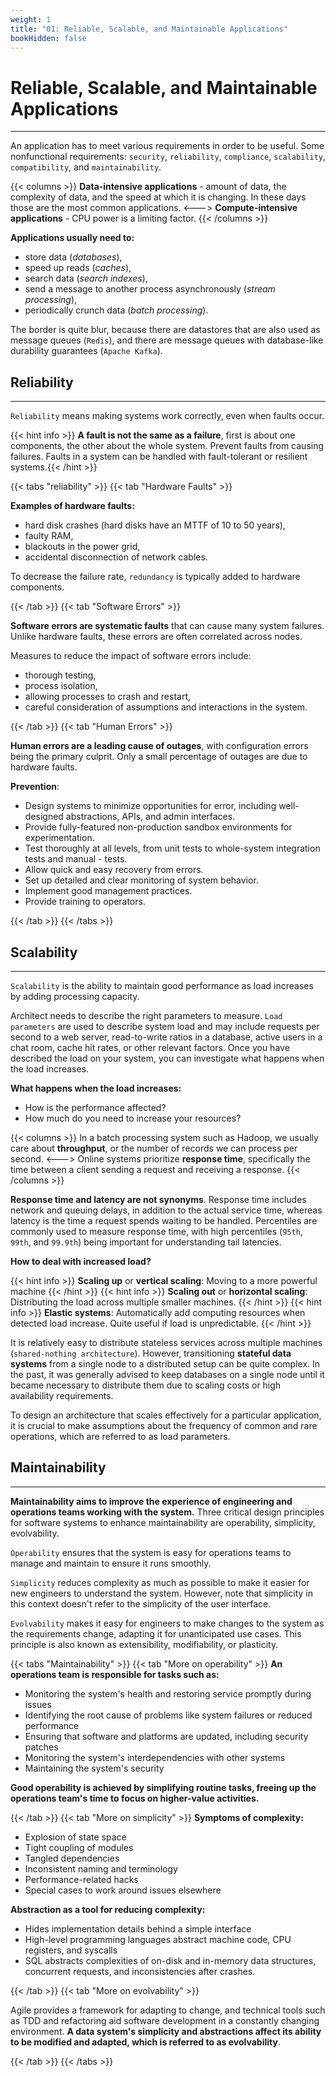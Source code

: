 ```yaml
---
weight: 1
title: "01: Reliable, Scalable, and Maintainable Applications"
bookHidden: false
---
```


# Reliable, Scalable, and Maintainable Applications
---

An application has to meet various requirements in order to be useful. Some nonfunctional requirements: `security`, `reliability`, `compliance`, `scalability`, `compatibility`, and `maintainability`.

{{< columns >}}
**Data-intensive applications** - amount of data, the complexity of data, and the speed at which it is changing. In these days those are the most common applications.
<--->
**Compute-intensive applications** - CPU power is a limiting factor.
{{< /columns >}}

**Applications usually need to:**
- store data (*databases*),
- speed up reads (*caches*),
- search data (*search indexes*),
- send a message to another process asynchronously (*stream processing*),
- periodically crunch data (*batch processing*).

The border is quite blur, because there are datastores that are also used as message queues (`Redis`), and there are message queues with database-like durability guarantees (`Apache Kafka`).


## Reliability
---

`Reliability` means making systems work correctly, even when faults occur.

{{< hint info >}} **A fault is not the same as a failure**, first is about one components, the other about the whole system. Prevent faults from causing failures. Faults in a system can be handled with fault-tolerant or resilient systems.{{< /hint >}}

{{< tabs "reliability" >}}
{{< tab "Hardware Faults" >}}

**Examples of hardware faults:**
- hard disk crashes (hard disks have an MTTF of 10 to 50 years),
- faulty RAM,
- blackouts in the power grid,
- accidental disconnection of network cables.

To decrease the failure rate, `redundancy` is typically added to hardware components.

{{< /tab >}}
{{< tab "Software Errors" >}}

**Software errors are systematic faults** that can cause many system failures. Unlike hardware faults, these errors are often correlated across nodes.

Measures to reduce the impact of software errors include:
- thorough testing,
- process isolation,
- allowing processes to crash and restart,
- careful consideration of assumptions and interactions in the system.

{{< /tab >}}
{{< tab "Human Errors" >}}

**Human errors are a leading cause of outages**, with configuration errors being the primary culprit. Only a small percentage of outages are due to hardware faults.

**Prevention**:
- Design systems to minimize opportunities for error, including well-designed abstractions, APIs, and admin interfaces.
- Provide fully-featured non-production sandbox environments for experimentation.
- Test thoroughly at all levels, from unit tests to whole-system integration tests and manual - tests.
- Allow quick and easy recovery from errors.
- Set up detailed and clear monitoring of system behavior.
- Implement good management practices.
- Provide training to operators.

{{< /tab >}}
{{< /tabs >}}

## Scalability
---

`Scalability` is the ability to maintain good performance as load increases by adding processing capacity.

Architect needs to describe the right parameters to measure. `Load parameters` are used to describe system load and may include requests per second to a web server, read-to-write ratios in a database, active users in a chat room, cache hit rates, or other relevant factors. Once you have described the load on your system, you can investigate what happens when the load increases.

**What happens when the load increases:**
- How is the performance affected?
- How much do you need to increase your resources?

{{< columns >}}
In a batch processing system such as Hadoop, we usually care about **throughput**, or the number of records we can process per second.
<--->
Online systems prioritize **response time**, specifically the time between a client sending a request and receiving a response.
{{< /columns >}}

**Response time and latency are not synonyms**. Response time includes network and queuing delays, in addition to the actual service time, whereas latency is the time a request spends waiting to be handled. Percentiles are commonly used to measure response time, with high percentiles (`95th`, `99th`, and `99.9th`) being important for understanding tail latencies.

**How to deal with increased load?**

{{< hint info >}} **Scaling up** or **vertical scaling**: Moving to a more powerful machine {{< /hint >}}
{{< hint info >}} **Scaling out** or **horizontal scaling**: Distributing the load across multiple smaller machines. {{< /hint >}}
{{< hint info >}} **Elastic systems**: Automatically add computing resources when detected load increase. Quite useful if load is unpredictable. {{< /hint >}}

It is relatively easy to distribute stateless services across multiple machines (`shared-nothing architecture`). However, transitioning **stateful data systems** from a single node to a distributed setup can be quite complex. In the past, it was generally advised to keep databases on a single node until it became necessary to distribute them due to scaling costs or high availability requirements.

To design an architecture that scales effectively for a particular application, it is crucial to make assumptions about the frequency of common and rare operations, which are referred to as load parameters.

## Maintainability
---

**Maintainability aims to improve the experience of engineering and operations teams working with the system.** Three critical design principles for software systems to enhance maintainability are operability, simplicity, evolvability.

`Operability` ensures that the system is easy for operations teams to manage and maintain to ensure it runs smoothly.

`Simplicity` reduces complexity as much as possible to make it easier for new engineers to understand the system. However, note that simplicity in this context doesn't refer to the simplicity of the user interface.

`Evolvability` makes it easy for engineers to make changes to the system as the requirements change, adapting it for unanticipated use cases. This principle is also known as extensibility, modifiability, or plasticity.

{{< tabs "Maintainability" >}}
{{< tab "More on operability" >}}
**An operations team is responsible for tasks such as:**
- Monitoring the system's health and restoring service promptly during issues
- Identifying the root cause of problems like system failures or reduced performance
- Ensuring that software and platforms are updated, including security patches
- Monitoring the system's interdependencies with other systems
- Maintaining the system's security

**Good operability is achieved by simplifying routine tasks, freeing up the operations team's time to focus on higher-value activities.**

{{< /tab >}}
{{< tab "More on simplicity" >}}
**Symptoms of complexity:**
- Explosion of state space
- Tight coupling of modules
- Tangled dependencies
- Inconsistent naming and terminology
- Performance-related hacks
- Special cases to work around issues elsewhere

**Abstraction as a tool for reducing complexity:**
- Hides implementation details behind a simple interface
- High-level programming languages abstract machine code, CPU registers, and syscalls
- SQL abstracts complexities of on-disk and in-memory data structures, concurrent requests, and inconsistencies after crashes.

{{< /tab >}}
{{< tab "More on evolvability" >}}

Agile provides a framework for adapting to change, and technical tools such as TDD and refactoring aid software development in a constantly changing environment. **A data system's simplicity and abstractions affect its ability to be modified and adapted, which is referred to as evolvability**.

{{< /tab >}}
{{< /tabs >}}